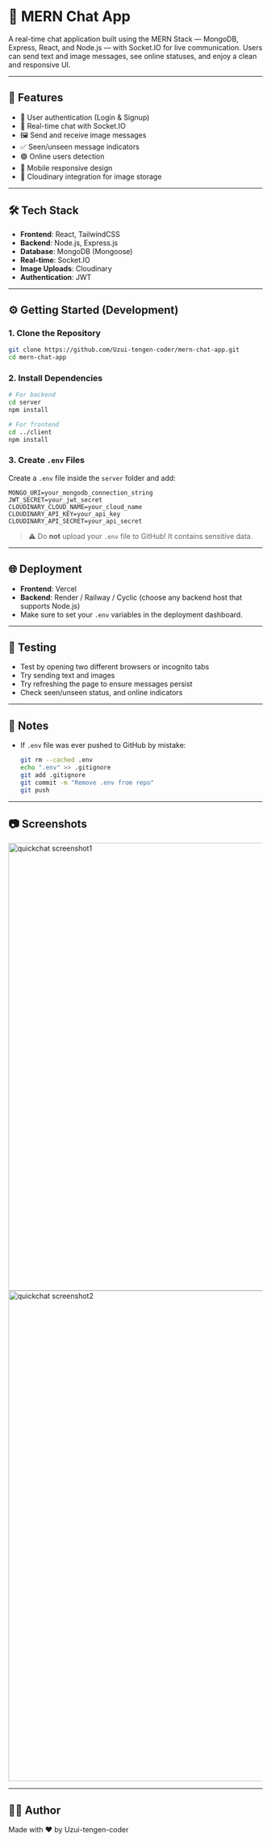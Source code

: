 # 💬 MERN Chat App

A real-time chat application built using the MERN Stack — MongoDB, Express, React, and Node.js — with Socket.IO for live communication. Users can send text and image messages, see online statuses, and enjoy a clean and responsive UI.

---

## 🚀 Features

- 🔐 User authentication (Login & Signup)
- 💬 Real-time chat with Socket.IO
- 🖼️ Send and receive image messages
- ✅ Seen/unseen message indicators
- 🟢 Online users detection
- 📱 Mobile responsive design
- 🔧 Cloudinary integration for image storage

---

## 🛠️ Tech Stack

- **Frontend**: React, TailwindCSS  
- **Backend**: Node.js, Express.js  
- **Database**: MongoDB (Mongoose)  
- **Real-time**: Socket.IO  
- **Image Uploads**: Cloudinary  
- **Authentication**: JWT

---

## ⚙️ Getting Started (Development)

### 1. Clone the Repository

```bash
git clone https://github.com/Uzui-tengen-coder/mern-chat-app.git
cd mern-chat-app
```

### 2. Install Dependencies

```bash
# For backend
cd server
npm install

# For frontend
cd ../client
npm install
```

### 3. Create `.env` Files

Create a `.env` file inside the `server` folder and add:

```
MONGO_URI=your_mongodb_connection_string
JWT_SECRET=your_jwt_secret
CLOUDINARY_CLOUD_NAME=your_cloud_name
CLOUDINARY_API_KEY=your_api_key
CLOUDINARY_API_SECRET=your_api_secret
```

> ⚠️ Do **not** upload your `.env` file to GitHub! It contains sensitive data.

---

## 🌐 Deployment

- **Frontend**: Vercel  
- **Backend**: Render / Railway / Cyclic (choose any backend host that supports Node.js)  
- Make sure to set your `.env` variables in the deployment dashboard.

---

## 🧪 Testing

- Test by opening two different browsers or incognito tabs  
- Try sending text and images  
- Try refreshing the page to ensure messages persist  
- Check seen/unseen status, and online indicators  

---

## 📝 Notes

- If `.env` file was ever pushed to GitHub by mistake:
  ```bash
  git rm --cached .env
  echo ".env" >> .gitignore
  git add .gitignore
  git commit -m "Remove .env from repo"
  git push
  ```

---

## 📷 Screenshots 
<img width="1920" height="885" alt="quickchat screenshot1" src="https://github.com/user-attachments/assets/9db8ed16-6cfd-44d6-8a9c-e831b2822570" />

<img width="1920" height="970" alt="quickchat screenshot2" src="https://github.com/user-attachments/assets/3264c848-7bc0-4f86-8ee4-487de3605108" />

---

## 👨‍💻 Author

Made with ❤️ by Uzui-tengen-coder
